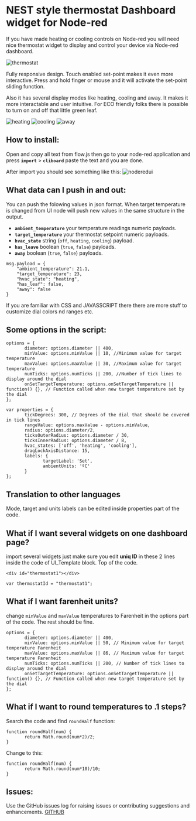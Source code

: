 # NEST style thermostat Dashboard widget for Node-red

If you have made heating or cooling controls on Node-red you will need nice thermostat widget to display and control your device via Node-red dashboard.

![thermostat](https://user-images.githubusercontent.com/15208705/128023309-bf8d81c4-17be-40a7-912e-ec3fe8ce34a9.png)

Fully responsive design. Touch enabled set-point makes it even more interactive. Press and hold finger or mouse and it will activate the set-point sliding function.

Also it has several display modes like heating, cooling and away. It makes it more interactable and user intuitive. For ECO friendly folks there is possible to turn on and off that little green leaf. 

![heating](https://user-images.githubusercontent.com/15208705/128031236-9d219f97-c6fc-4cee-84bd-82f597b53c54.png)
![cooling](https://user-images.githubusercontent.com/15208705/128031234-ee0b535b-c40b-4278-8f57-6f6237847127.png)
![away](https://user-images.githubusercontent.com/15208705/128031229-7ad1a5c1-af22-4a1d-bf8d-db6913c1f004.png)

## How to install:
Open and copy all text from flow.js then go to your node-red application and press **`import`** > **`cliboard`** paste the text and you are done.

After import you should see something like this:
![noderedui](https://user-images.githubusercontent.com/15208705/128031528-b93ef1c9-ed68-49e1-b854-593c96162177.png)

## What data can I push in and out:

You can push the folowing values in json format. When target temperature is changed from UI node will push new values in the same structure in the output.

* **`ambient_temperature`** your temperature readings numeric payloads.
* **`target_temperature`** your thermostat setpoint numeric payloads.
* **`hvac_state`** string (`off`, `heating`, `cooling`) payload.
* **`has_leave`** boolean (`true`, `false`) payloads.
* **`away`** boolean (`true`, `false`) payloads.

```
msg.payload = {
    "ambient_temperature": 21.1,
    "target_temperature": 23,
    "hvac_state": "heating",
    "has_leaf": false,
    "away": false
}

```

If you are familiar with CSS and JAVASSCRIPT there there are more stuff to customize dial colors nd ranges etc.

## Some options in the script:
```
options = {
       diameter: options.diameter || 400,
       minValue: options.minValue || 10, //Minimum value for target temperature
       maxValue: options.maxValue || 30, //Maximum value for target temperature
       numTicks: options.numTicks || 200, //Number of tick lines to display around the dial
       onSetTargetTemperature: options.onSetTargetTemperature || function() {}, // Function called when new target temperature set by the dial
};

var properties = {
       tickDegrees: 300, // Degrees of the dial that should be covered in tick lines
       rangeValue: options.maxValue - options.minValue,
       radius: options.diameter/2,
       ticksOuterRadius: options.diameter / 30,
       ticksInnerRadius: options.diameter / 8,
       hvac_states: ['off', 'heating', 'cooling'],
       dragLockAxisDistance: 15,
       labels: {
              targetLabel: 'Set',
              ambientUnits: 'ºC'
       }
};
```

## Translation to other languages

Mode, target and units labels can be edited inside properties part of the code.

## What if I want several widgets on one dashboard page?

import several widgets just make sure you edit **uniq ID** in these 2 lines inside the code of UI_Template block. Top of the code.

`<div id="thermostat1"></div>`

`var thermostatId = "thermostat1";`

## What if I want farenheit units?

change `minValue` and `maxValue` temperatures to Farenheit in the options part of the code. The rest should be fine.

```
options = {
       diameter: options.diameter || 400,
       minValue: options.minValue || 50, // Minimum value for target temperature Farenheit
       maxValue: options.maxValue || 86, // Maximum value for target temperature Farenheit
       numTicks: options.numTicks || 200, // Number of tick lines to display around the dial
       onSetTargetTemperature: options.onSetTargetTemperature || function() {}, // Function called when new target temperature set by the dial
};
```

## What if I want to round temperatures to .1 steps?

Search the code and find `roundHalf` function:
```
function roundHalf(num) {	
       return Math.round(num*2)/2;	
}	
```

Change to this:
```
function roundHalf(num) {	
       return Math.round(num*10)/10;	
}	
```

## Issues:

Use the GitHub issues log for raising issues or contributing suggestions and enhancements. [GITHUB](https://github.com/automatikas/Node-red-Nest-thermostat)
